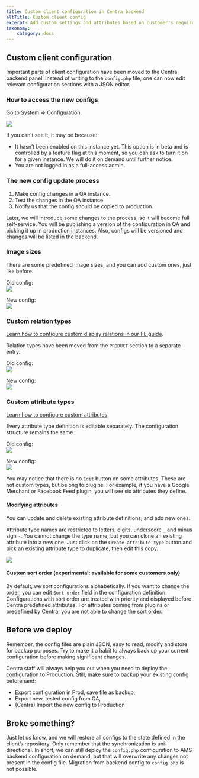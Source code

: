 ```yaml
---
title: Custom client configuration in Centra backend
altTitle: Custom client config
excerpt: Add custom settings and attributes based on customer's requirements
taxonomy:
    category: docs
---
```


## Custom client configuration

Important parts of client configuration have been moved to the Centra backend panel. Instead of writing to the `config.php` file, one can now edit relevant configuration sections with a JSON editor.

### How to access the new configs

Go to System => Configuration.

![](system-config.png)

If you can’t see it, it may be because:  
* It hasn’t been enabled on this instance yet. This option is in beta and is controlled by a feature flag at this moment, so you can ask to turn it on for a given instance. We will do it on demand until further notice.  
* You are not logged in as a full-access admin. 

### The new config update process

1. Make config changes in a QA instance.  
2. Test the changes in the QA instance.  
3. Notify us that the config should be copied to production.

Later, we will introduce some changes to the process, so it will become full self-service. You will be publishing a version of the configuration in QA and picking it up in production instances. Also, configs will be versioned and changes will be listed in the backend.

### Image sizes

There are some predefined image sizes, and you can add custom ones, just like before.

Old config:  
![](image-sizes-old.png)

New config:  
![](image-sizes-new.png)

### Custom relation types

[Learn how to configure custom display relations in our FE guide](/fe-development/fe-elements#custom-relation-types-for-product-displays).

Relation types have been moved from the `PRODUCT` section to a separate entry.

Old config:  
![](custom-relationtypes-old.png)

New config:  
![](custom-relationtypes-new.png)

### Custom attribute types

[Learn how to configure custom attributes](/overview/custom-attributes).

Every attribute type definition is editable separately. The configuration structure remains the same.

Old config:  
![](custom-attributes-old.png)

New config:  
![](custom-attributes-new.png)

You may notice that there is no `Edit` button on some attributes. These are not custom types, but belong to plugins. For example, if you have a Google Merchant or Facebook Feed plugin, you will see six attributes they define.

#### Modifying attributes

You can update and delete existing attribute definitions, and add new ones.

Attribute type names are restricted to letters, digits, underscore `_` and minus sign `-`. You cannot change the type name, but you can clone an existing attribute into a new one. Just click on the `Create attribute type` button and pick an existing attribute type to duplicate, then edit this copy.

![](modify-attributes.png)

#### Custom sort order (experimental: available for some customers only)

By default, we sort configurations alphabetically. If you want to change the order, you can edit `Sort order` field in the configuration definition. Configurations with sort order are treated with priority and displayed before Centra predefined attributes. For attributes coming from plugins or predefined by Centra, you are not able to change the sort order.

## Before we deploy

Remember, the config files are plain JSON, easy to read, modify and store for backup purposes. Try to make it a habit to always back up your current configuration before making significant changes. 

Centra staff will always help you out when you need to deploy the configuration to Production. Still, make sure to backup your existing config beforehand:

- Export configuration in Prod, save file as backup,  
- Export new, tested config from QA,  
- (Centra) Import the new config to Production  

## Broke something?

Just let us know, and we will restore all configs to the state defined in the client’s repository. Only remember that the synchronization is uni-directional. In short, we can still deploy the `config.php` configuration to AMS backend configuration on demand, but that will overwrite any changes not present in the config file. Migration from backend config to `config.php` is not possible.
